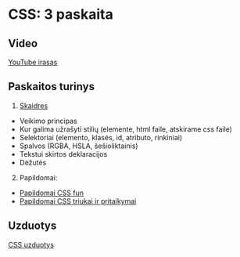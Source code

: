 # CSS: 3 paskaita

## Video

[YouTube irasas](https://youtu.be/mqpyYA5ccWg)

## Paskaitos turinys

1. [Skaidres](https://github.com/zigmantasvcs/20180329VCSWEBVAKARINIAI/blob/master/skaidres/paskaita-3.pdf)

* Veikimo principas
* Kur galima užrašyti stilių (elemente, html faile, atskirame css faile)
* Selektoriai (elemento, klasės, id, atributo, rinkiniai)
* Spalvos (RGBA, HSLA, šešioliktainis)
* Tekstui skirtos deklaracijos
* Dėžutės


2. Papildomai:
* [Papildomai CSS fun](https://pattle.github.io/simpsons-in-css/)
* [Papildomai CSS triukai ir pritaikymai](https://css-tricks.com/)

## Uzduotys

[CSS uzduotys](http://www.codingschoolprojektai.lt/tmp/zigmantas/20180329VCSWEBVAKARINIAI/homeworks/css/)